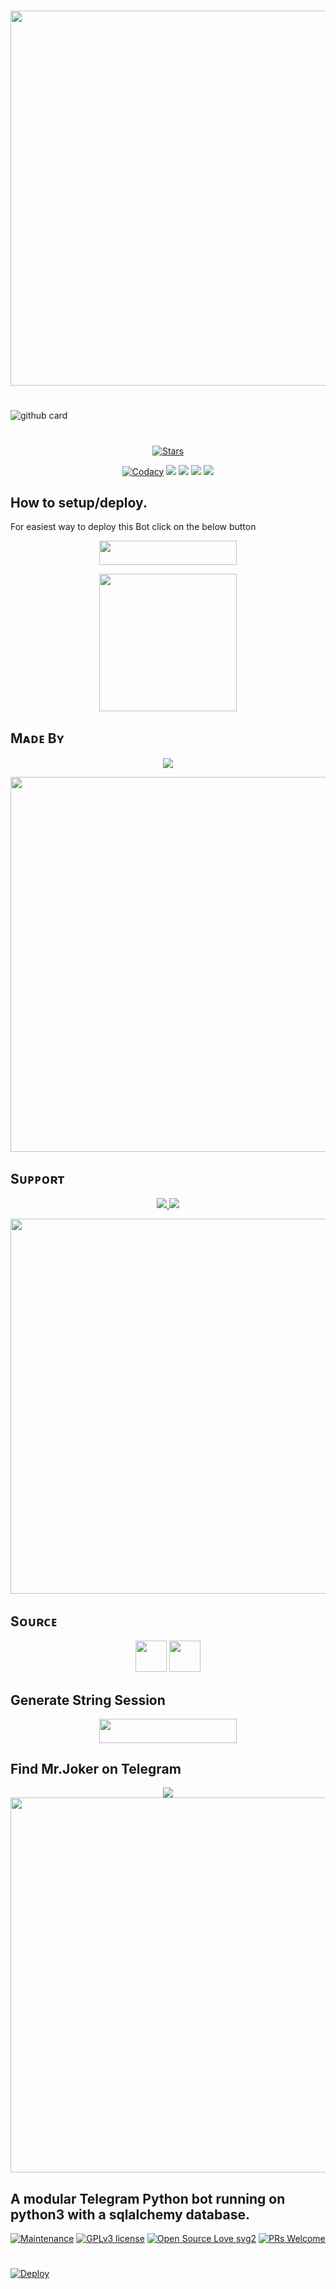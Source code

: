 #

<a href="https://github.com/BotMasterOfficial/Mr.Joker"><img src="https://img.shields.io/badge/Mr.Joker-gold?&style=flat-square?&logo=github" width=600px></a></p>

#

![github card](https://github-readme-stats.vercel.app/api/pin/?username=BotMasterOfficial&repo=Mr.Joker&theme=dark)

#

<p align="center">
    <a href="https://github.com/BotMasterOfficial/Mr.Joker/stargazers"><img src="https://img.shields.io/github/stars/BotMasterOfficial/Mr.Joker?label=Stars&style=flat-square&logo=github&color=F10070" alt="Stars" /></a>
</p>
<p align="center">
    <a href="https://app.codacy.com/manual/BotMasterOfficial/Mr.Joker/dashboard"> <img src="https://img.shields.io/codacy/grade/4d58f2a402b54aed8a7d95f7add45a81?color=brightgreen&logo=codacy&logoColor=green&style=for-the-badge" alt="Codacy" /></a>
    <a href="https://github.com/BotMasterOfficial/Mr.Joker"> <img src="https://img.shields.io/github/repo-size/BotMasterOfficial/Mr.Joker?color=orange&logo=github&logoColor=green&style=for-the-badge" /></a>
    <a href="https://github.com/BotMasterOfficial/Mr.Joker/commits/mukesh"> <img src="https://img.shields.io/github/last-commit/BotMasterOfficial/Mr.Joker?color=blue&logo=github&logoColor=green&style=for-the-badge" /></a>
    <a href="https://github.com/BotMasterOfficial/Mr.Joker/issues"> <img src="https://img.shields.io/github/issues/BotMasterOfficial/Mr.Joker?color=blueviolet&logo=github&logoColor=green&style=for-the-badge" /></a>
    <a href="https://github.com/BotMasterOfficial/Mr.Joker/network/members"> <img src="https://img.shields.io/github/forks/BotMasterOfficial/Mr.Joker?color=red&logo=github&logoColor=green&style=for-the-badge" /></a>  
</p>

##

## How to setup/deploy.
For easiest way to deploy this Bot click on the below button
<p align="center"><a href="https://heroku.com/deploy?template=https://github.com/BotMasterOfficial/Mr.Joker"> <img src="https://img.shields.io/badge/Deploy%20To%20Heroku-black?style=for-the-badge&logo=heroku" width="220" height="38.45"/></a></p>

<p align="center"><a href="https://qovery.com"> <img src="https://img.shields.io/badge/Deploy%20Qovery-black.svg?&style=flat-square?&logo=gitlab" width="220" /></a></p>

##

## Mᴀᴅᴇ Bʏ

<p align="center">
    <a href="https://t.me/mkspali"> <img src="https://img.shields.io/badge/Bestest-Master-ff69b4" /> </a>
</p>
<a href="https://t.me/mkspali"><img src="https://img.shields.io/badge/Telegram-Mukesh%20Solanki-gold?&style=flat-square?&logo=telegram" width=600px></a></p>


##

## Sᴜᴘᴘᴏʀᴛ

<p align="center">
    <a href="https://t.me/BotMasterOfficial"> <img src="https://img.shields.io/badge/Join-Our-green" /> <img src="https://img.shields.io/badge/Support-Group-critical" /> </a>
</p>
<a href="https://t.me/BotMasterOfficial"><img src="https://img.shields.io/badge/Telegram-Bot%20Master%20Official%20-gold?&style=flat-square?&logo=telegram" width=600px></a></p>


##

## Sᴏᴜʀᴄᴇ

<p align="center">
    <img src="https://img.shields.io/badge/Python-black" width=50px/>  <img src="https://img.shields.io/badge/Telethn-black" width=50px/>
</p>

##

## Generate String Session

<p align="center"><a href="https://replit.com/@Aviyu/generatestringsession?v=1"> <img src="https://img.shields.io/badge/String%20Session-black?style=for-the-badge&logo=replit" width="220" height="38.45"/></a></p>
 
##

## Find Mr.Joker on Telegram
<p align="center">
    <a href="https://t.me/Mrjokerlk_bot"> <img src="https://img.shields.io/badge/Best-Bot-ff69b4" /> </a>
    <a href="https://t.me/Mrjokerlk_bot"><img src="https://img.shields.io/badge/Telegram-Mr.Joker-gold?&style=flat-square?&logo=telegram" width=600px></a></p>
</p>

##

## A modular Telegram Python bot running on python3 with a sqlalchemy database.

[![Maintenance](https://img.shields.io/badge/Maintained%3F-yes-green.svg)](https://GitHub.com/BotMasterOfficial/Mr.Joker.js/graphs/commit-activity) [![GPLv3 license](https://img.shields.io/badge/License-GPLv3-blue.svg)](https://perso.crans.org/besson/LICENSE.html) [![Open Source Love svg2](https://badges.frapsoft.com/os/v2/open-source.svg?v=103)](https://github.com/ellerbrock/open-source-badges/) 
[![PRs Welcome](https://img.shields.io/badge/PRs-welcome-brightgreen.svg?style=flat-square)](https://makeapullrequest.com)

#

[![Deploy](https://telegra.ph/file/e75b8ff32e728d5780ee6.png)](https://heroku.com/deploy?template=https://github.com/BotMasterOfficial/Mr.Joker.git)

#
